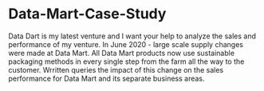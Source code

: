 # Data-Mart-Case-Study

Data Dart is my latest venture and I want your help to analyze the sales and performance of my venture. In June 2020 - large scale supply changes were made at Data Mart. All Data Mart products now use sustainable packaging methods in every single step from the farm all the way to the customer.
Wrritten queries  the impact of this change on the sales performance for Data Mart and its separate business areas.



